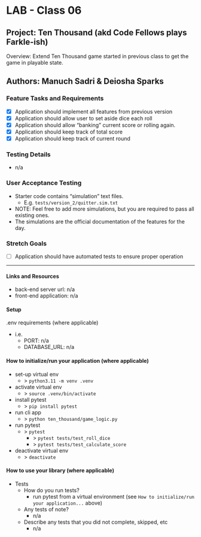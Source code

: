 # LAB - Class 06

## Project: Ten Thousand (akd Code Fellows plays Farkle-ish)

Overview: Extend Ten Thousand game started in previous class to get the game in playable state.

## Authors: Manuch Sadri & Deiosha Sparks

### Feature Tasks and Requirements

- [X] Application should implement all features from previous version
- [X] Application should allow user to set aside dice each roll
- [X] Application should allow “banking” current score or rolling again.
- [X] Application should keep track of total score
- [X] Application should keep track of current round

### Testing Details

- n/a

### User Acceptance Testing

- Starter code contains “simulation” text files.
  - E.g. `tests/version_2/quitter.sim.txt`
- NOTE: Feel free to add more simulations, but you are required to pass all existing ones.
- The simulations are the official documentation of the features for the day.

### Stretch Goals

- [ ] Application should have automated tests to ensure proper operation

---

#### Links and Resources
- back-end server url: n/a
- front-end application: n/a

#### Setup
.env requirements (where applicable)
- i.e.
  - PORT: n/a
  - DATABASE_URL: n/a

#### How to initialize/run your application (where applicable)

- set-up virtual env
  - \> ```python3.11 -m venv .venv```
- activate virtual env
  - \> ```source .venv/bin/activate```
- install pytest
  - \> ```pip install pytest```
- run cli app
  - \> ```python ten_thousand/game_logic.py```
- run pytest
  - \> ```pytest```
    - \> ```pytest tests/test_roll_dice```
    - \> ```pytest tests/test_calculate_score```
- deactivate virtual env
  - \> ```deactivate```

#### How to use your library (where applicable)

- Tests
    - How do you run tests?
      - run pytest from a virtual environment (see `How to initialize/run your application...` above)
    - Any tests of note?
      - n/a
    - Describe any tests that you did not complete, skipped, etc
      - n/a